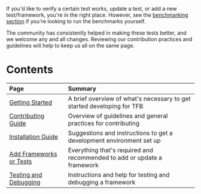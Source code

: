 If you'd like to verify a certain test works, update a test, or 
add a new test/framework, you're in the right place. 
However, see the [benchmarking section](../Benchmarking) 
if you're looking to run the benchmarks yourself.

The community has consistently helped in making these tests better, 
and we welcome any and all changes. Reviewing our contribution 
practices and guidelines will help to keep us all on the same page. 

# Contents

| Page | Summary |
|:---- |:------- |
[Getting Started](Getting-Started) | A brief overview of what's necessary to get started developing for TFB
[Contributing Guide](Contributing-Guide) | Overview of guidelines and general practices for contributing
[Installation Guide](Installation-Guide) | Suggestions and instructions to get a development environment set up
[Add Frameworks or Tests](Add-Frameworks-or-Tests) | Everything that's required and recommended to add or update a framework
[Testing and Debugging](Testing-and-Debugging) | Instructions and help for testing and debugging a framework
